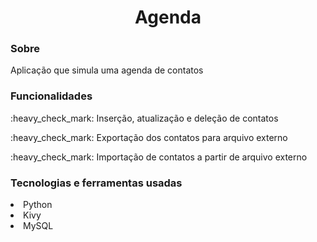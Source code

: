 <h1 align="center">Agenda</h1>

<h3>Sobre</h3>
<p>Aplicação que simula uma agenda de contatos</p>

<h3>Funcionalidades</h3>
<p>:heavy_check_mark: Inserção, atualização e deleção de contatos</p>
<p>:heavy_check_mark: Exportação dos contatos para arquivo externo</p>
<p>:heavy_check_mark: Importação de contatos a partir de arquivo externo</p>

<h3>Tecnologias e ferramentas usadas</h3>
<li>Python</li>
<li>Kivy</li>
<li>MySQL</li>
